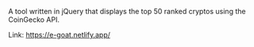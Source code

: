 A tool written in jQuery that displays the top 50 ranked cryptos using the CoinGecko API.

Link:
https://e-goat.netlify.app/

